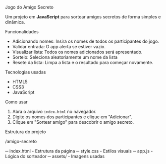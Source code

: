 Jogo do Amigo Secreto

Um projeto em **JavaScript** para sortear amigos secretos de forma simples e dinâmica.

Funcionalidades

- Adicionando nomes: Insira os nomes de todos os participantes do jogo.
- Validar entrada: O app alerta se estiver vazio.
- Visualizar lista: Todos os nomes adicionados será apresentado.
- Sorteio: Seleciona aleatoriamente um nome da lista
- Resete da lista: Limpa a lista e o resultado para começar novamente.

Tecnologias usadas

- HTML5
- CSS3
- JavaScript

Como usar

1. Abra o arquivo `index.html` no navegador.
2. Digite os nomes dos participantes e clique em "Adicionar".
3. Clique em "Sortear amigo" para descobrir o amigo secreto.

Estrutura do projeto

/amigo-secreto

─ index.html - Estrutura da página
─ style.css - Estilos visuais
─ app.js - Lógica do sorteador
─ assets/ - Imagens usadas

